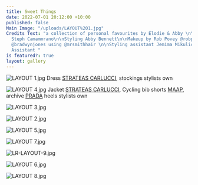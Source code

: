 ```yaml
---
title: Sweet Things
date: 2022-07-01 20:12:00 +10:00
published: false
Main Image: "/uploads/LAYOUT%201.jpg"
Credits Text: "a collection of personal favourites by Elodie & Abby \n\nPhotography
  Steph Camammrano\n\nStyling Abby Bennett\n\nMakeup by Rob Povey @robpoveymua\n\nHair
  @bradwynjones using @mrsmithhair \n\nStyling assistant Jemima Mikulic\nPhotography
  Assistant "
is featured?: true
layout: gallery
---
```



![LAYOUT 1.jpg](/uploads/LAYOUT%201.jpg)
Dress [STRATEAS CARLUCCI](https://strateascarlucci.com/), stockings stylists own 

![LAYOUT 4.jpg](/uploads/LAYOUT%204.jpg)
Jacket [STRATEAS CARLUCCI](https://strateascarlucci.com/), Cycling bib shorts [MAAP](https://maap.cc/), archive [PRADA](https://www.prada.com/au/en.html) heels stylists own

![LAYOUT 3.jpg](/uploads/LAYOUT%203.jpg)

![LAYOUT 2.jpg](/uploads/LAYOUT%202.jpg)

![LAYOUT 5.jpg](/uploads/LAYOUT%205.jpg)

![LAYOUT 7.jpg](/uploads/LAYOUT%207.jpg)

![LR-LAYOUT-9.jpg](/uploads/LR-LAYOUT-9.jpg)

![LAYOUT 6.jpg](/uploads/LAYOUT%206.jpg)

![LAYOUT 8.jpg](/uploads/LAYOUT%208.jpg)


